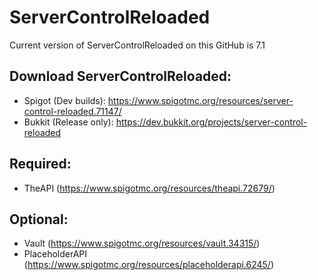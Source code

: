 # ServerControlReloaded
Current version of ServerControlReloaded on this GitHub is 7.1

## Download ServerControlReloaded:
- Spigot (Dev builds): https://www.spigotmc.org/resources/server-control-reloaded.71147/
- Bukkit (Release only): https://dev.bukkit.org/projects/server-control-reloaded


## Required:
- TheAPI (https://www.spigotmc.org/resources/theapi.72679/)

## Optional:
- Vault (https://www.spigotmc.org/resources/vault.34315/)
- PlaceholderAPI (https://www.spigotmc.org/resources/placeholderapi.6245/)

